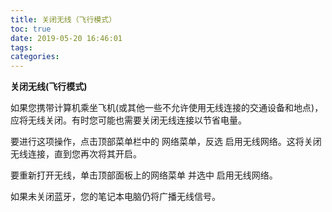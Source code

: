 ```yaml
---
title: 关闭无线（飞行模式）
toc: true
date: 2019-05-20 16:46:01
tags:
categories:
---
```




**关闭无线(飞行模式)**

如果您携带计算机乘坐飞机(或其他一些不允许使用无线连接的交通设备和地点)，应将无线关闭。有时您可能也需要关闭无线连接以节省电量。

要进行这项操作，点击顶部菜单栏中的 网络菜单，反选 启用无线网络。这将关闭无线连接，直到您再次将其开启。

要重新打开无线，单击顶部面板上的网络菜单 并选中 启用无线网络。

如果未关闭蓝牙，您的笔记本电脑仍将广播无线信号。

